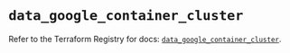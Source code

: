 # `data_google_container_cluster`

Refer to the Terraform Registry for docs: [`data_google_container_cluster`](https://registry.terraform.io/providers/hashicorp/google/5.26.0/docs/data-sources/container_cluster).
